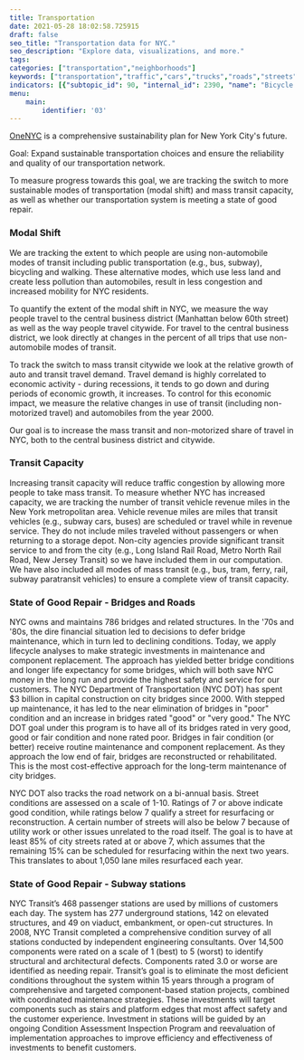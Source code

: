 ```yaml
---
title: Transportation
date: 2021-05-28 18:02:58.725915
draft: false
seo_title: "Transportation data for NYC."
seo_description: "Explore data, visualizations, and more."
tags: 
categories: ["transportation","neighborhoods"]
keywords: ["transportation","traffic","cars","trucks","roads","streets","safety","emissions","driving","cars","hospitalizations","emergency department visits","biking","cycling","bikes"]
indicators: [{"subtopic_id": 90, "internal_id": 2390, "name": "Bicycle Network Coverage", "URL": "https://a816-dohbesp.nyc.gov/IndicatorPublic/VisualizationData.aspx?id=2390,719b87,90,Summarize"}]
menu:
    main:
        identifier: '03'
---
```


[OneNYC](http://www1.nyc.gov/html/onenyc/index.html) is a comprehensive sustainability plan for New York City's future.

Goal: Expand sustainable transportation choices and ensure the reliability and quality of our transportation network.

To measure progress towards this goal, we are tracking the switch to more sustainable modes of transportation (modal shift) and mass transit capacity, as well as whether our transportation system is meeting a state of good repair.

### Modal Shift

We are tracking the extent to which people are using non-automobile modes of transit including public transportation (e.g., bus, subway), bicycling and walking. These alternative modes, which use less land and create less pollution than automobiles, result in less congestion and increased mobility for NYC residents.  
  
To quantify the extent of the modal shift in NYC, we measure the way people travel to the central business district (Manhattan below 60th street) as well as the way people travel citywide. For travel to the central business district, we look directly at changes in the percent of all trips that use non-automobile modes of transit.   
  
To track the switch to mass transit citywide we look at the relative growth of auto and transit travel demand. Travel demand is highly correlated to economic activity - during recessions, it tends to go down and during periods of economic growth, it increases. To control for this economic impact, we measure the relative changes in use of transit (including non-motorized travel) and automobiles from the year 2000.   
  
Our goal is to increase the mass transit and non-motorized share of travel in NYC, both to the central business district and citywide.

### Transit Capacity

Increasing transit capacity will reduce traffic congestion by allowing more people to take mass transit. To measure whether NYC has increased capacity, we are tracking the number of transit vehicle revenue miles in the New York metropolitan area. Vehicle revenue miles are miles that transit vehicles (e.g., subway cars, buses) are scheduled or travel while in revenue service. They do not include miles traveled without passengers or when returning to a storage depot. Non-city agencies provide significant transit service to and from the city (e.g., Long Island Rail Road, Metro North Rail Road, New Jersey Transit) so we have included them in our computation. We have also included all modes of mass transit (e.g., bus, tram, ferry, rail, subway paratransit vehicles) to ensure a complete view of transit capacity.

### State of Good Repair - Bridges and Roads

NYC owns and maintains 786 bridges and related structures. In the '70s and '80s, the dire financial situation led to decisions to defer bridge maintenance, which in turn led to declining conditions. Today, we apply lifecycle analyses to make strategic investments in maintenance and component replacement. The approach has yielded better bridge conditions and longer life expectancy for some bridges, which will both save NYC money in the long run and provide the highest safety and service for our customers. The NYC Department of Transportation (NYC DOT) has spent $3 billion in capital construction on city bridges since 2000. With stepped up maintenance, it has led to the near elimination of bridges in "poor" condition and an increase in bridges rated "good" or "very good." The NYC DOT goal under this program is to have all of its bridges rated in very good, good or fair condition and none rated poor. Bridges in fair condition (or better) receive routine maintenance and component replacement. As they approach the low end of fair, bridges are reconstructed or rehabilitated. This is the most cost-effective approach for the long-term maintenance of city bridges.  
  
NYC DOT also tracks the road network on a bi-annual basis. Street conditions are assessed on a scale of 1-10. Ratings of 7 or above indicate good condition, while ratings below 7 qualify a street for resurfacing or reconstruction. A certain number of streets will also be below 7 because of utility work or other issues unrelated to the road itself. The goal is to have at least 85% of city streets rated at or above 7, which assumes that the remaining 15% can be scheduled for resurfacing within the next two years. This translates to about 1,050 lane miles resurfaced each year.

### State of Good Repair - Subway stations

NYC Transit’s 468 passenger stations are used by millions of customers each day. The system has 277 underground stations, 142 on elevated structures, and 49 on viaduct, embankment, or open-cut structures. In 2008, NYC Transit completed a comprehensive condition survey of all stations conducted by independent engineering consultants. Over 14,500 components were rated on a scale of 1 (best) to 5 (worst) to identify structural and architectural defects. Components rated 3.0 or worse are identified as needing repair. Transit’s goal is to eliminate the most deficient conditions throughout the system within 15 years through a program of comprehensive and targeted component-based station projects, combined with coordinated maintenance strategies. These investments will target components such as stairs and platform edges that most affect safety and the customer experience. Investment in stations will be guided by an ongoing Condition Assessment Inspection Program and reevaluation of implementation approaches to improve efficiency and effectiveness of investments to benefit customers.
